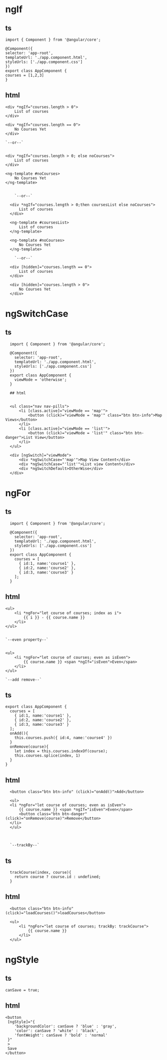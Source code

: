 # ngIf

## ts

    import { Component } from '@angular/core';

    @Component({
    selector: 'app-root',
    templateUrl: './app.component.html',
    styleUrls: ['./app.component.css']
    })
    export class AppComponent {
    courses = [1,2,3]
    }


## html


    <div *ngIf="courses.length > 0">
        List of courses
    </div>

    <div *ngIf="courses.length == 0">
        No Courses Yet
    </div>

    `--or--`


    <div *ngIf="courses.length > 0; else noCourses">
        List of courses
    </div>

    <ng-template #noCourses>
        No Courses Yet
    </ng-template>


        `--or--`

      <div *ngIf="courses.length > 0;then coursesList else noCourses">
          List of courses
      </div>

      <ng-template #coursesList>
          List of courses
      </ng-template>

      <ng-template #noCourses>
          No Courses Yet
      </ng-template>

        `--or--`

      <div [hidden]="courses.length == 0">
          List of courses
      </div>

      <div [hidden]="courses.length > 0">
          No Courses Yet
      </div>



# ngSwitchCase

## ts


      import { Component } from '@angular/core';

      @Component({
        selector: 'app-root',
        templateUrl: './app.component.html',
        styleUrls: ['./app.component.css']
      })
      export class AppComponent {
        viewMode = 'otherwise';
      }

      ## html


      <ul class="nav nav-pills">
          <li [class.active]="viewMode == 'map'">
              <button (click)="viewMode = 'map'" class="btn btn-info">Map Views</button>
          </li>
          <li [class.active]="viewMode == 'list'">
              <button (click)="viewMode = 'list'" class="btn btn-danger">List View</button>
          </li>
      </ul>

      <div [ngSwitch]="viewMode">
          <div *ngSwitchCase="'map'">Map View Content</div>
          <div *ngSwitchCase="'list'">List view Content</div>
          <div *ngSwitchDefault>OtherWise</div>
      </div>


# ngFor

## ts

      import { Component } from '@angular/core';

      @Component({
        selector: 'app-root',
        templateUrl: './app.component.html',
        styleUrls: ['./app.component.css']
      })
      export class AppComponent {
        courses = [
          { id:1, name:'course1' },
          { id:2, name:'course2' },
          { id:3, name:'course3' }
        ];
      }


## html


    <ul>
        <li *ngFor="let course of courses; index as i">
            {{ i }} - {{ course.name }}
        </li>
    </ul>


    `--even property--`


    <ul>
        <li *ngFor="let course of courses; even as isEven">
            {{ course.name }} <span *ngIf="isEven">Even</span>
        </li>
    </ul>

    `--add remove--`

## ts


    export class AppComponent {
      courses = [
        { id:1, name:'course1' },
        { id:2, name:'course2' },
        { id:3, name:'course3' }
      ];
      onAdd(){
        this.courses.push({ id:4, name:'course4' })
      }
      onRemove(course){
        let index = this.courses.indexOf(course);
        this.courses.splice(index, 1)
      }
    }


## html


      <button class="btn btn-info" (click)="onAdd()">Add</button>

      <ul>
      <li *ngFor="let course of courses; even as isEven">
          {{ course.name }} <span *ngIf="isEven">Even</span>
          <button class="btn btn-danger" (click)="onRemove(course)">Remove</button>
      </li>
      </ul>



      `--trackBy--`


## ts


      trackCourse(index, course){
        return course ? course.id : undefined;
      }


## html

      <button class="btn btn-info" (click)="loadCourses()">loadCourses</button>

      <ul>
          <li *ngFor="let course of courses; trackBy: trackCourse">
              {{ course.name }}
          </li>
      </ul>


# ngStyle

## ts

    canSave = true;

## html


    <button
     [ngStyle]="{
        'backgroundColor': canSave ? 'blue' : 'gray',
        'color': canSave ? 'white' : 'black',
        'fontWeight': canSave ? 'bold' : 'normal'
     }"
     >
     Save
    </button>
